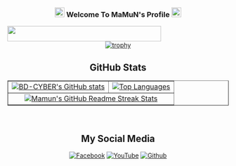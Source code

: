 <h3 align="center">
  <img src="https://emoji.discord.st/emojis/768b108d-274f-4f44-a634-8477b16efce7.gif" width="22">
    Welcome To MaMuN's Profile  
  <img src="https://emoji.discord.st/emojis/768b108d-274f-4f44-a634-8477b16efce7.gif" width="22">
</h3>
<a href="https://visitorbadge.io/status?path=https%3A%2F%2Fgithub.com%2FMAMUN-YOUR-PAPA%2Fgithub-BD-CYBER"><img src="https://api.visitorbadge.io/api/visitors?path=https%3A%2F%2Fgithub.com%2FMAMUN-YOUR-PAPA%2Fgithub-BD-CYBER&label=MAMUN'S%20GITHUB%20VISITOR&labelColor=%23697689&countColor=%23dce775&labelStyle=upper" width="350" height="35"></a>
<center>
<a href="https://github.com/BD-CYBER"><img title="trophy" src="https://github-profile-trophy.vercel.app/?username=BD-CYBER&theme=monokai"></a>

<h2> <B> GitHub Stats </B></h2>

<table border="1">
  <tr>
    <td valign="top"><a href="https://github.com/BD-CYBER/github-readme-stats"> <img src="https://github-readme-stats.vercel.app/api?username=BD-CYBER&count_private=true&show_icons=true&icon_color=FFA500&title_color=f4791f&bg_color=0,03071e,0F2027,03071e&text_color=abcdef&border_radius=10" alt ="BD-CYBER's GitHub stats"/></td> </a>
    <td valign="top"> <a href="https://github.com/BD-CYBER/github-readme-stats"> <img src="https://github-readme-stats.vercel.app/api/top-langs/?username=BD-CYBER&layout=compact&langs_count=10" alt ="Top Languages"/></td>
    </a>
  </tr>
   <tr>
    <td colspan="2" align="center"> <a href="https://git.io/streak-stats"> <img src="http://github-readme-streak-stats.herokuapp.com?user=BD-CYBER&hide_border=true&background=f6f8fa&stroke=001427&ring=e36414&fire=e36414&currStreakNum=03045e&sideNums=03045e&currStreakLabel=03045e&sideLabels=240046&dates=fb5607&date_format=j%20M%5B%20Y%5D" alt ="Mamun's GitHub Readme Streak Stats"/> </a>  </td> 
    
  </tr>
</table>
<br>

## My Social Media
<p align="center">
<a href="https://www.facebook.com/4R.Mamun"><img title="Facebook" src="https://img.shields.io/badge/Facebook-blue?style=for-the-badge&logo=facebook"></a>
<a href="https://youtube.com/@iTechhouse"><img title="YouTube" src="https://img.shields.io/badge/YOUTUBE-red?style=for-the-badge&logo=YouTube"></a>
<a href="https://github.com/BD-CYBER"><img title="Github" src="https://img.shields.io/badge/Github-green?style=for-the-badge&logo=github"></a>
